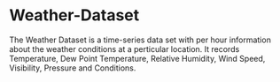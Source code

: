 # Weather-Dataset
The Weather Dataset is a time-series data set with per hour information about the weather conditions at a perticular location. It records Temperature, Dew Point Temperature, Relative Humidity, Wind Speed, Visibility, Pressure and Conditions.
